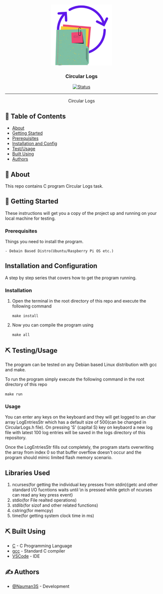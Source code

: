 <p align="center">
  <a href="" rel="noopener">
 <img width=200px height=200px src="temp/circularLogs.png" alt="Project logo"></a>
</p>

<h3 align="center">Circular Logs</h3>

<div align="center">

[![Status](https://img.shields.io/badge/status-active-success.svg)]()


</div>

---


<p align="center"> Circular Logs
    <br> 
</p>

## 📝 Table of Contents

- [About](#about)
- [Getting Started](#getting_started)
- [Prerequisites](#deployment)
- [Installation and Config](#Installation_and_Config)
- [Test/Usage](#test)
- [Built Using](#built_using)
- [Authors](#authors)

## 🧐 About <a name = "about"></a>

This repo contains C program Circular Logs task.

## 🏁 Getting Started <a name = "getting_started"></a>

These instructions will get you a copy of the project up and running on your local machine for testing.

### Prerequisites <a name = "Prerequisites"></a>

Things you need to install the program.

```
- Debain Based Distro(Ubuntu/Raspberry Pi OS etc.)
```

## Installation and Configuration <a name = "Installation_and_Config"></a>

A step by step series that covers how to get the program running.

### Installation

1.  Open the terminal in the root directory of this repo and execute the following command
   
    ```make install```
2. Now you can compile the program using

    ```make all```

## ⛏️ Testing/Usage <a name = "test"></a>

The program can be tested on any Debian based Linux distribution with gcc and make.

To run the program simply execute the following command in the root directory of this repo

``make run``

### Usage

You can enter any keys on the keyboard and they will get logged to an char array LogEntriesStr which has a default size of 500(can be changed in CircularLogs.h file). On pressing 'S' (capital S) key on keybaord a new log file with latest 100 log entries will be saved in the logs directory of this repository.

Once the LogEntriesStr fills out completely, the program starts overwriting the array from index 0 so that buffer overflow doesn't occur and the program should mimic limited flash memory scenario.

## Libraries Used

1.  ncurses(for getting the individual key presses from stdin){getc and other standard I/O fucntions waits until \n is pressed while getch of ncurses can read any key press event}
2.  stdio(for File realted operations)
3.  stdlib(for sizof and other related functions)
4.  cstring(for memcpy)
5.  time(for getting system clock time in ms)


## ⛏️ Built Using <a name = "built_using"></a>

- [C](#) - C Programming Language
- [gcc](#) - Standard C compiler
- [VSCode](#) - IDE

## ✍️ Authors <a name = "authors"></a>

- [@Nauman3S](https://github.com/Nauman3S) - Development